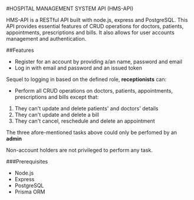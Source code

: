 #HOSPITAL MANAGEMENT SYSTEM API (HMS-API)

HMS-API  is a RESTful API built with node.js, express and PostgreSQL. This API provides essential features of CRUD operations for doctors, patients, appointments, prescriptions and bills. It also allows for user accounts management and authentication.

##Features

* Register for an account by providing a/an name, password and email
* Log in with email and password and an issued token

Sequel to logging in based on the defined role, **receptionists** can:

* Perform all CRUD operations on doctors, patients, appointments, prescriptions and bills except that:

1. They can't update and delete patients' and doctors' details
2. They can't update and delete a bill
3. They can't cancel, reschedule and delete an appointment

The three afore-mentioned tasks above could only be perfomed by an **admin**

Non-account holders are not privileged to perform any task.

###Prerequisites

* Node.js
* Express
* PostgreSQL
* Prisma ORM